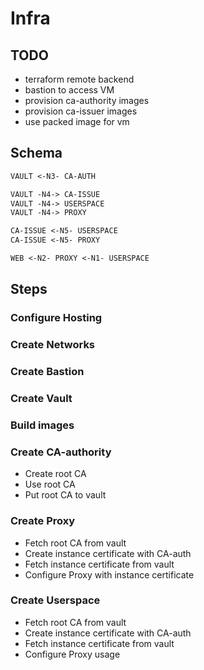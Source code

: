 # Infra

## TODO

- terraform remote backend
- bastion to access VM
- provision ca-authority images
- provision ca-issuer images
- use packed image for vm

## Schema

```txt
VAULT <-N3- CA-AUTH

VAULT -N4-> CA-ISSUE
VAULT -N4-> USERSPACE
VAULT -N4-> PROXY

CA-ISSUE <-N5- USERSPACE
CA-ISSUE <-N5- PROXY

WEB <-N2- PROXY <-N1- USERSPACE
```

## Steps

### Configure Hosting

### Create Networks

### Create Bastion

### Create Vault

### Build images

### Create CA-authority

- Create root CA
- Use root CA
- Put root CA to vault

### Create Proxy

- Fetch root CA from vault
- Create instance certificate with CA-auth
- Fetch instance certificate from vault
- Configure Proxy with instance certificate

### Create Userspace

- Fetch root CA from vault
- Create instance certificate with CA-auth
- Fetch instance certificate from vault
- Configure Proxy usage
